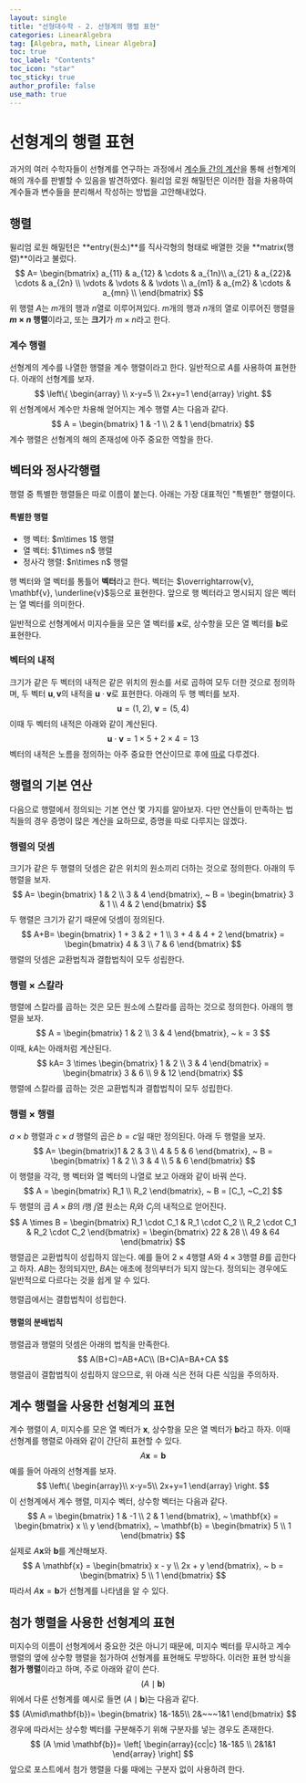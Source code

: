 ```yaml
---
layout: single
title: "선형대수학 - 2. 선형계의 행렬 표현"
categories: LinearAlgebra
tag: [Algebra, math, Linear Algebra]
toc: true
toc_label: "Contents"
toc_icon: "star"
toc_sticky: true
author_profile: false
use_math: true
---
```


# 선형계의 행렬 표현

과거의 여러 수학자들이 선형계를 연구하는 과정에서 <a href="#">계수들 간의 계산</a>을 통해 선형계의 해의 개수를 판별할 수 있음을 발견하였다. 윌리엄 로원 해밀턴은 이러한 점을 차용하여 계수들과 변수들을 분리해서 작성하는 방법을 고안해내었다. 

## 행렬

윌리엄 로원 해밀턴은 **entry(원소)**를 직사각형의 형태로 배열한 것을 **matrix(행렬)**이라고 불렀다.
$$
A= \begin{bmatrix} a_{11} & a_{12} & \cdots & a_{1n}\\ a_{21} & a_{22}& \cdots & a_{2n} \\ \vdots & \vdots & & \vdots \\ a_{m1} & a_{m2} & \cdots & a_{mn} \\ \end{bmatrix}
$$
위 행렬 $A$는 $m$개의 행과 $n$열로 이루어져있다. $m$개의 행과 $n$개의 열로 이루어진 행렬을 **$m\times n$ 행렬**이라고, 또는 **크기**가 $m\times n$라고 한다.

### 계수 행렬

선형계의 계수를 나열한 행렬을 계수 행렬이라고 한다. 일반적으로 $A$를 사용하여 표현한다. 아래의 선형계를 보자.
$$
\left\{ \begin{array} \\ x-y=5 \\ 2x+y=1 \end{array} \right.
$$
위 선형계에서 계수만 차용해 얻어지는 계수 행렬 $A$는 다음과 같다.
$$
A = \begin{bmatrix} 1 & -1 \\ 2 & 1 \end{bmatrix}
$$
계수 행렬은 선형계의 해의 존재성에 아주 중요한 역할을 한다.

## 벡터와 정사각행렬

행렬 중 특별한 행렬들은 따로 이름이 붙는다. 아래는 가장 대표적인 "특별한" 행렬이다.

<div class="notice--info">
    <h4>
        특별한 행렬
    </h4>
    <ul>
        <li>행 벡터: $m\times 1$ 행렬</li>
        <li>열 벡터: $1\times n$ 행렬</li>
        <li>정사각 행렬: $n\times n$ 행렬</li>
    </ul>
</div>

행 벡터와 열 벡터를 통틀어 **벡터**라고 한다. 벡터는 $\overrightarrow{v}, \mathbf{v}, \underline{v}$등으로 표현한다. 앞으로 행 벡터라고 명시되지 않은 벡터는 열 벡터를 의미한다.

일반적으로 선형계에서 미지수들을 모은 열 벡터를 $\mathbf{x}$로, 상수항을 모은 열 벡터를 $\mathbf{b}$로 표현한다.

### 벡터의 내적

크기가 같은 두 벡터의 내적은 같은 위치의 원소를 서로 곱하여 모두 더한 것으로 정의하며, 두 벡터 $\mathbf{u}, \mathbf{v}$의 내적을 $\mathbf{u} \cdot \mathbf{v}$로 표현한다. 아래의 두 행 벡터를 보자.
$$
\mathbf{u} = (1, 2), ~\mathbf{v} = (5, 4)
$$
이때 두 벡터의 내적은 아래와 같이 계산된다.
$$
\mathbf{u} \cdot \mathbf{v} = 1 \times 5 + 2 \times 4 = 13
$$
벡터의 내적은 노름을 정의하는 아주 중요한 연산이므로 후에 <a href="#">따로</a> 다루겠다.

## 행렬의 기본 연산

다음으로 행렬에서 정의되는 기본 연산 몇 가지를 알아보자. 다만 연산들이 만족하는 법칙들의 경우 증명이 많은 계산을 요하므로, 증명을 따로 다루지는 않겠다.

### 행렬의 덧셈

크기가 같은 두 행렬의 덧셈은 같은 위치의 원소끼리 더하는 것으로 정의한다. 아래의 두 행렬을 보자.
$$
A= \begin{bmatrix} 1 & 2 \\ 3 & 4 \end{bmatrix}, ~ B = \begin{bmatrix} 3 & 1 \\ 4 & 2 \end{bmatrix}
$$
두 행렬은 크기가 같기 때문에 덧셈이 정의된다.
$$
A+B= \begin{bmatrix} 1 + 3 & 2 + 1 \\ 3 + 4 & 4 + 2 \end{bmatrix} = \begin{bmatrix} 4 & 3 \\ 7 & 6 \end{bmatrix}
$$
행렬의 덧셈은 교환법칙과 결합법칙이 모두 성립한다.

### 행렬 $\times$ 스칼라

행렬에 스칼라를 곱하는 것은 모든 원소에 스칼라를 곱하는 것으로 정의한다. 아래의 행렬을 보자.
$$
A = \begin{bmatrix} 1 & 2 \\ 3 & 4 \end{bmatrix}, ~ k = 3
$$
이때, $kA$는 아래처럼 계산된다.
$$
kA= 3 \times \begin{bmatrix} 1 & 2 \\ 3 & 4 \end{bmatrix} = \begin{bmatrix} 3 & 6 \\ 9 & 12 \end{bmatrix}
$$
행렬에 스칼라를 곱하는 것은 교환법칙과 결합법칙이 모두 성립한다.

### 행렬 $\times$ 행렬

$a\times b$ 행렬과 $c\times d$ 행렬의 곱은 $b=c$일 때만 정의된다. 아래 두 행렬을 보자.
$$
A= \begin{bmatrix}1 & 2 & 3 \\ 4 & 5 & 6 \end{bmatrix}, ~ B = \begin{bmatrix} 1 & 2 \\ 3 & 4 \\ 5 & 6 \end{bmatrix}
$$
이 행렬을 각각, 행 벡터와 열 벡터의 나열로 보고 아래와 같이 바꿔 쓴다.
$$
A = \begin{bmatrix} R_1 \\ R_2 \end{bmatrix}, ~ B = [C_1, ~C_2]
$$
두 행렬의 곱 $A\times B$의 $i$행 $j$열 원소는 $R_i$와 $C_j$의 내적으로 얻어진다.
$$
A \times B = \begin{bmatrix} R_1 \cdot C_1 & R_1 \cdot C_2 \\ R_2 \cdot C_1 & R_2 \cdot C_2 \end{bmatrix} = \begin{bmatrix} 22 & 28 \\ 49 & 64 \end{bmatrix}
$$
행렬곱은 교환법칙이 성립하지 않는다. 예를 들어 $2\times 4$행렬 $A$와 $4\times 3$행렬 $B$를 곱한다고 하자. $AB$는 정의되지만, $BA$는 애초에 정의부터가 되지 않는다. 정의되는 경우에도 일반적으로 다르다는 것을 쉽게 알 수 있다.

행렬곱에서는 결합법칙이 성립한다.

#### 행렬의 분배법칙

행렬곱과 행렬의 덧셈은 아래의 법칙을 만족한다.
$$
A(B+C)=AB+AC\\ (B+C)A=BA+CA
$$
행렬곱이 결합법칙이 성립하지 않으므로, 위 아래 식은 전혀 다른 식임을 주의하자.

## 계수 행렬을 사용한 선형계의 표현

계수 행렬이 $A$, 미지수를 모은 열 벡터가 $\mathbf{x}$, 상수항을 모은 열 벡터가 $\mathbf{b}$라고 하자. 이때 선형계를 행렬로 아래와 같이 간단히 표현할 수 있다.
$$
A\mathbf{x} = \mathbf{b}
$$
예를 들어 아래의 선형계를 보자.
$$
\left\{ \begin{array}\\
x-y=5\\
2x+y=1
\end{array} \right.
$$
이 선형계에서 계수 행렬, 미지수 벡터, 상수항 벡터는 다음과 같다.
$$
A = \begin{bmatrix} 1 & -1 \\ 2 & 1 \end{bmatrix}, ~ \mathbf{x} = \begin{bmatrix} x \\ y \end{bmatrix}, ~ \mathbf{b} = \begin{bmatrix} 5 \\ 1 \end{bmatrix}
$$
실제로 $A \mathbf{x}$와 $\mathbf{b}$를 계산해보자.
$$
A \mathbf{x} = \begin{bmatrix} x - y \\ 2x + y \end{bmatrix}, ~ b = \begin{bmatrix} 5 \\ 1 \end{bmatrix}
$$
따라서 $A \mathbf{x} = \mathbf{b}$가 선형계를 나타냄을 알 수 있다.

## 첨가 행렬을 사용한 선형계의 표현

미지수의 이름이 선형계에서 중요한 것은 아니기 때문에, 미지수 벡터를 무시하고 계수 행렬의 옆에 상수항 행렬을 첨가하여 선형계를 표현해도 무방하다. 이러한 표현 방식을 **첨가 행렬**이라고 하며, 주로 아래와 같이 쓴다.
$$
(A\mid\mathbf{b})
$$
위에서 다룬 선형계를 예시로 들면 $(A\mid\mathbf{b})$는 다음과 같다.
$$
(A\mid\mathbf{b})=
\begin{bmatrix}
1&-1&5\\
2&~~~1&1
\end{bmatrix}
$$
경우에 따라서는 상수항 벡터를 구분해주기 위해 구분자를 넣는 경우도 존재한다.
$$
(A \mid \mathbf{b})=
\left[ \begin{array}{cc|c} 1&-1&5 \\ 2&1&1 \end{array} \right]
$$
앞으로 포스트에서 첨가 행렬을 다룰 때에는 구분자 없이 사용하려 한다.

